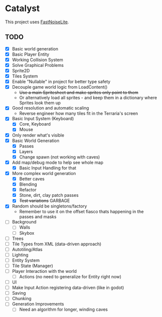 # Catalyst
This project uses [FastNoiseLite](https://auburn.github.io/FastNoiseLite/).

## TODO
- [X] Basic world generation
- [X] Basic Player Entity
- [X] Working Collision System
- [X] Solve Graphical Problems
- [X] Sprite2D
- [X] Tiles System
- [X] Enable "Nullable" in project for better type safety
- [X] Decouple game world logic from LoadContent()
  - ~~Use a main Spritesheet and make sprites only point to them~~
  - Or alternatively load all sprites - and keep them in a dictionary where Sprites look them up
- [X] Good resolution and automatic scaling
  - Reverse engineer how many tiles fit in the Terraria's screen
- [X] Basic Input System (Keyboard)
  - [X] Core, Keyboard
  - [X] Mouse
- [X] Only render what's visible
- [X] Basic World Generation
  - [X] Passes
  - [X] Layers
  - [X] Change spawn (not working with caves)
- [X] Add map/debug mode to help see whole map
  - [X] Basic Input Handling for that
- [X] More complex world generation
  - [X] Better caves
  - [X] Blending
  - [X] Refactor
  - [X] Stone, dirt, clay patch passes
  - [X] ~~Test variations~~ GARBAGE
- [X] Random should be singletons/factory
  - Remember to use it on the offset fiasco thats happening in the passes and masks
- [ ] Background
  - [ ] Walls
  - [ ] Skybox
- [ ] Trees
- [ ] Tile Types from XML (data-driven approach)
- [ ] Autotiling/Atlas
- [ ] Lighting
- [ ] Entity System
- [ ] Tile State (Manager)
- [ ] Player Interaction with the world
  - [ ] Actions (no need to generalize for Entity right now)
- [ ] UI
- [ ] Make Input Action registering data-driven (like in godot)
- [ ] Saving
- [ ] Chunking
- [ ] Generation Improvements
  - [ ] Need an algorithm for longer, winding caves